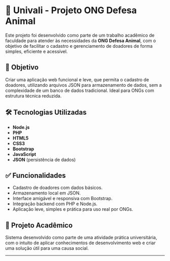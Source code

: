 # 🐾 Univali - Projeto ONG Defesa Animal

Este projeto foi desenvolvido como parte de um trabalho acadêmico de faculdade para atender às necessidades da **ONG Defesa Animal**, com o objetivo de facilitar o cadastro e gerenciamento de doadores de forma simples, eficiente e acessível.

## 🎯 Objetivo

Criar uma aplicação web funcional e leve, que permita o cadastro de doadores, utilizando arquivos JSON para armazenamento de dados, sem a complexidade de um banco de dados tradicional. Ideal para ONGs com estrutura técnica reduzida.

## 🛠 Tecnologias Utilizadas

- **Node.js**
- **PHP**
- **HTML5**
- **CSS3**
- **Bootstrap**
- **JavaScript**
- **JSON** (persistência de dados)

## ✅ Funcionalidades

- Cadastro de doadores com dados básicos.
- Armazenamento local em JSON.
- Interface amigável e responsiva com Bootstrap.
- Integração backend com PHP e Node.js.
- Aplicação leve, simples e prática para uso real por ONGs.

## 🤝 Projeto Acadêmico

Sistema desenvolvido como parte de uma atividade prática universitária, com o intuito de aplicar conhecimentos de desenvolvimento web e criar uma solução útil para uma causa social.

---

